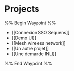 # Projects
%% Begin Waypoint %%
- [[Connexion SSO Sequens]]
- [[Demo UI]]
- [[Mesh wireless network]]
- [[Un autre projet]]
- [[Une demande INLI]]

%% End Waypoint %%
